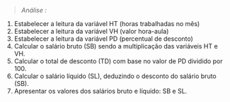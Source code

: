 > *Análise :*
1. Estabelecer a leitura da variável HT (horas trabalhadas no mês)
2. Estabelecer a leitura da variável VH (valor hora-aula)
3. Estabelecer a leitura da variável PD (percentual de desconto)
4. Calcular o salário bruto (SB) sendo a multiplicação das variáveis HT e VH.
5. Calcular o total de desconto (TD) com base no valor de PD dividido por 100.
6. Calcular o salário líquido (SL), deduzindo o desconto do salário bruto (SB).
7. Apresentar os valores dos salários bruto e líquido: SB e SL.